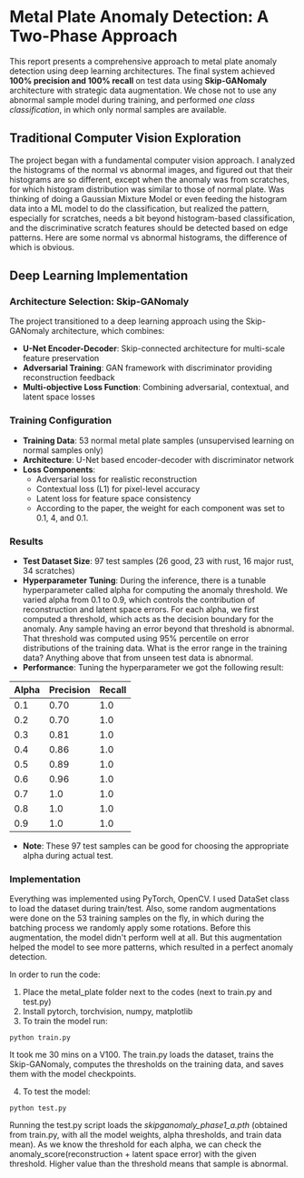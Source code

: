 # Metal Plate Anomaly Detection: A Two-Phase Approach

This report presents a comprehensive approach to metal plate anomaly detection using deep learning architectures. The final system achieved **100% precision and 100% recall** on test data using **Skip-GANomaly** architecture with strategic data augmentation. We chose not to use any abnormal sample model during training, and performed *one class classification*, in which only normal samples are available.


## Traditional Computer Vision Exploration

The project began with a fundamental computer vision approach. I analyzed the histograms of the normal vs abnormal images, and figured out that their histograms are so different, except when the anomaly was from scratches, for which histogram distribution was similar to those of normal plate. Was thinking of doing a Gaussian Mixture Model or even feeding the histogram data into a ML model to do the classification, but realized the pattern, especially for scratches, needs a bit beyond histogram-based classification, and the discriminative scratch features should be detected based on edge patterns. Here are some normal vs abnormal histograms, the difference of which is obvious.

## Deep Learning Implementation

### Architecture Selection: Skip-GANomaly
The project transitioned to a deep learning approach using the Skip-GANomaly architecture, which combines:

- **U-Net Encoder-Decoder**: Skip-connected architecture for multi-scale feature preservation
- **Adversarial Training**: GAN framework with discriminator providing reconstruction feedback
- **Multi-objective Loss Function**: Combining adversarial, contextual, and latent space losses

### Training Configuration
- **Training Data**: 53 normal metal plate samples (unsupervised learning on normal samples only)
- **Architecture**: U-Net based encoder-decoder with discriminator network
- **Loss Components**:
  - Adversarial loss for realistic reconstruction
  - Contextual loss (L1) for pixel-level accuracy
  - Latent loss for feature space consistency
  - According to the paper, the weight for each component was set to 0.1, 4, and 0.1.

### Results
- **Test Dataset Size**: 97 test samples (26 good, 23 with rust, 16 major rust, 34 scratches)
- **Hyperparameter Tuning**: During the inference, there is a tunable hyperparameter called alpha for computing the anomaly threshold. We varied alpha from 0.1 to 0.9, which controls the contribution of reconstruction and latent space errors. For each alpha, we first computed a threshold, which acts as the decision boundary for the anomaly. Any sample having an error beyond that threshold is abnormal. That threshold was computed using 95% percentile on error distributions of the training data. What is the error range in the training data? Anything above that from unseen test data is abnormal.
- **Performance**: Tuning the hyperparameter we got the following result:

| Alpha | Precision | Recall |
|-------|---------|---------|
| 0.1   | 0.70 | 1.0 |
| 0.2   | 0.70 | 1.0 |
| 0.3   | 0.81 | 1.0 |
| 0.4   | 0.86 | 1.0 |
| 0.5   | 0.89 | 1.0 |
| 0.6   | 0.96 | 1.0 |
| 0.7   | 1.0 | 1.0 |
| 0.8   | 1.0 | 1.0 |
| 0.9   | 1.0 | 1.0 |

- **Note**: These 97 test samples can be good for choosing the appropriate alpha during actual test.


### Implementation
Everything was implemented using PyTorch, OpenCV. I used DataSet class to load the dataset during train/test. Also, some random augmentations were done on the 53 training samples on the fly, in which during the batching process we randomly apply some rotations. Before this augmentation, the model didn't perform well at all. But this augmentation helped the model to see more patterns, which resulted in a perfect anomaly detection.

In order to run the code:

1. Place the metal_plate folder next to the codes (next to train.py and test.py)
2. Install pytorch, torchvision, numpy, matplotlib
3. To train the model run:
```
python train.py
```
It took me 30 mins on a V100. The train.py loads the dataset, trains the Skip-GANomaly, computes the thresholds on the training data, and saves them with the model checkpoints.

4. To test the model:
```
python test.py
```
Running the test.py script loads the *skipganomaly_phase1_a.pth* (obtained from train.py, with all the model weights, alpha thresholds, and train data mean). As we know the threshold for each alpha, we can check the anomaly_score(reconstruction + latent space error) with the given threshold. Higher value than the threshold means that sample is abnormal.
